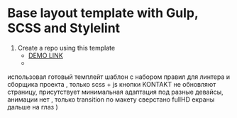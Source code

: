 # Base layout template with Gulp, SCSS and Stylelint
1. Create a repo using this template
    - [DEMO LINK](https://niki-veb-dev.github.io/tt-Presto/)
    - 
использовал готовый темплейт шаблон с набором правил для линтера и сборщика проекта , только scss + js
кнопки KONTAKT не обновляют страницу, присутствует минимальная адаптация под разные девайсы, анимации нет , только transition
по макету сверстано fullHD екраны дальше на глаз )
